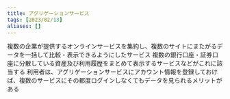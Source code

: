 ```yaml
---
title: アグリゲーションサービス
tags: [2023/02/13]
aliases: []
---
```


複数の企業が提供するオンラインサービスを集約し、複数のサイトにまたがるデータを一括して比較・表示できるようにしたサービス
複数の銀行口座・証券口座に分散している資産及び利用履歴をまとめて表示するサービスなどがこれに該当する
利用者は、アグリゲーションサービスにアカウント情報を登録しておけば、複数のサービスにその都度ログインしなくてもデータを見られるメリットがある
